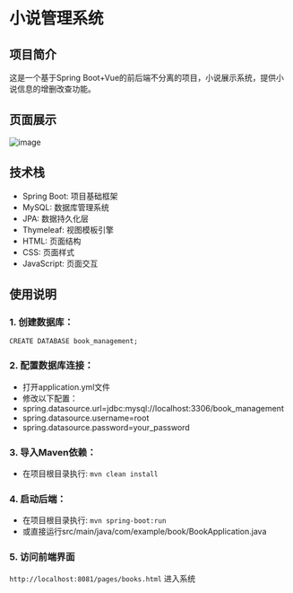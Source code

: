 # 小说管理系统

## 项目简介
这是一个基于Spring Boot+Vue的前后端不分离的项目，小说展示系统，提供小说信息的增删改查功能。

## 页面展示
![image](https://github.com/user-attachments/assets/b748c82a-b00d-45a8-b270-72562c8ba39e)



## 技术栈
- Spring Boot: 项目基础框架
- MySQL: 数据库管理系统
- JPA: 数据持久化层
- Thymeleaf: 视图模板引擎
- HTML: 页面结构
- CSS: 页面样式
- JavaScript: 页面交互


## 使用说明
### 1. 创建数据库：
`CREATE DATABASE book_management;`
### 2. 配置数据库连接：
   - 打开application.yml文件
   - 修改以下配置：
   - spring.datasource.url=jdbc:mysql://localhost:3306/book_management
   - spring.datasource.username=root
   - spring.datasource.password=your_password
### 3. 导入Maven依赖：
   - 在项目根目录执行: `mvn clean install`
### 4. 启动后端：
   - 在项目根目录执行: `mvn spring-boot:run`
   - 或直接运行src/main/java/com/example/book/BookApplication.java
### 5. 访问前端界面
`http://localhost:8081/pages/books.html` 进入系统
